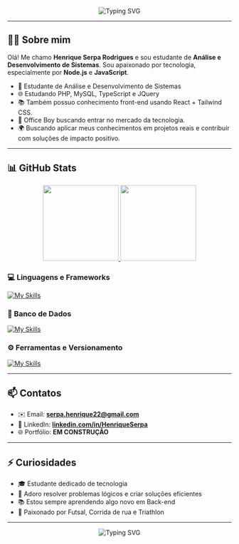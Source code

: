 <p align="center">
 <img src="https://readme-typing-svg.demolab.com?font=Fira+Code&size=22&pause=1000&color=00F7FF&center=true&vCenter=true&width=550&lines=Desenvolvedor+FullStack;Estudante+de+ADS+%F0%9F%93%9A;Apaixonado+por+tecnologia" alt="Typing SVG" />
</p>

---



## 👨‍💻 Sobre mim

Olá! Me chamo **Henrique Serpa Rodrigues** e sou estudante de **Análise e Desenvolvimento de Sistemas**. 
Sou apaixonado por tecnologia, especialmente por **Node.js** e **JavaScript**.

<ul dir="auto">
<li>🧠 Estudante de Análise e Desenvolvimento de Sistemas</li>
<li>🌐 Estudando PHP, MySQL, TypeScript e JQuery</li>
<li>📚 Também possuo conhecimento front-end usando React + Tailwind CSS.</li>
<li>💼 Office Boy buscando entrar no mercado da tecnologia.</li>
<li>🌍 Buscando aplicar meus conhecimentos em projetos reais e contribuir com soluções de impacto positivo.</li>
</ul>

---
## 📊 GitHub Stats

<div align="center">
 <a href="https://github.com/mremboski">
 <img height="170em" src="https://github-readme-stats.vercel.app/api?username=serpahenrique&show_icons=true&theme=radical&include_all_commits=true&count_private=true" />
 <img height="170em" src="https://github-readme-stats.vercel.app/api/top-langs/?username=serpahenrique&layout=compact&langs_count=6&theme=radical&count_weight=0.05&size_weight=0.05&hide=powershell,batchfile,shell" />
 </a>
</div>



### 💻 Linguagens e Frameworks

[![My Skills](https://skillicons.dev/icons?i=js,html,css,tailwind,react,nodejs,php&perline=10)](https://skillicons.dev)

### 🧠 Banco de Dados

[![My Skills](https://skillicons.dev/icons?i=mysql)](https://skillicons.dev)

### ⚙️ Ferramentas e Versionamento

[![My Skills](https://skillicons.dev/icons?i=vscode,git,github&perline=10)](https://skillicons.dev)

---

## 📫 Contatos

- ✉️ Email: **serpa.henrique22@gmail.com**
- 💼 LinkedIn: **[linkedin.com/in/HenriqueSerpa](https://www.linkedin.com/in/henrique-serpa-489a03232/)**
- 🌐 Portfólio: **EM CONSTRUÇÃO**

---

## ⚡ Curiosidades

- 🎓 Estudante dedicado de tecnologia
- 🧩 Adoro resolver problemas lógicos e criar soluções eficientes
- 📚 Estou sempre aprendendo algo novo em Back-end
- 🥋 Paixonado por Futsal, Corrida de rua e Triathlon

---

<p align="center">
 <img src="https://readme-typing-svg.demolab.com?font=Fira+Code&size=22&pause=1000&color=00F7FF&center=true&vCenter=true&width=460&lines=Obrigado+por+Acessar+Meu+Perfil+%F0%9F%93%9A" alt="Typing SVG" />
</p>

